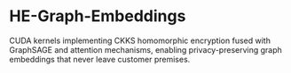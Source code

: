 # HE-Graph-Embeddings
CUDA kernels implementing CKKS homomorphic encryption fused with GraphSAGE and attention mechanisms, enabling privacy-preserving graph embeddings that never leave customer premises.

